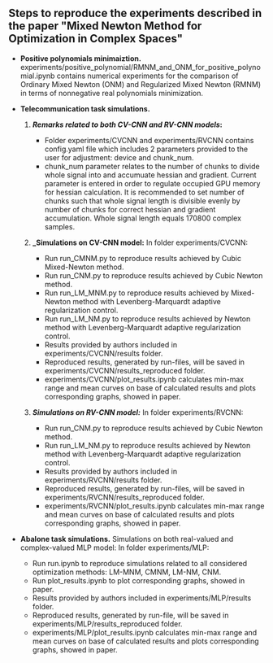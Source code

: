 ## **Steps to reproduce the experiments described in the paper "Mixed Newton Method for Optimization in Complex Spaces"**

- **Positive polynomials minimaiztion.** 
experiments/positive_polynomial/RMNM_and_ONM_for_positive_polynomial.ipynb contains numerical experiments for the comparison of Ordinary Mixed Newton (ONM) and Regularized Mixed Newton (RMNM) in terms of nonnegative real polynomials minimization.
- **Telecommunication task simulations.** 

    1. **_Remarks related to both CV-CNN and RV-CNN models_:**
        - Folder experiments/CVCNN and experiments/RVCNN contains config.yaml file which includes 2 parameters provided to the user for adjustment: device and chunk_num.
        - chunk_num parameter relates to the number of chunks to divide whole signal into and accumuate hessian and gradient. Current parameter is entered in order to regulate occupied GPU memory for hessian calculation. It is recommended to set number of chunks such that whole signal length is divisible evenly by number of chunks for correct hessian and gradient accumulation. Whole signal length equals 170800 complex samples.

    1. **_Simulations on CV-CNN model:**
        In folder experiments/CVCNN:
        - Run run_CMNM.py to reproduce results achieved by Cubic Mixed-Newton method.
        - Run run_CNM.py to reproduce results achieved by Cubic Newton method.
        - Run run_LM_MNM.py to reproduce results achieved by Mixed-Newton method with Levenberg-Marquardt adaptive regularization control.
        - Run run_LM_NM.py to reproduce results achieved by Newton method with Levenberg-Marquardt adaptive regularization control.
        - Results provided by authors included in experiments/CVCNN/results folder.
        - Reproduced results, generated by run-files, will be saved in experiments/CVCNN/results_reproduced folder.
        - experiments/CVCNN/plot_results.ipynb calculates min-max range and mean curves on base of calculated results and plots corresponding graphs, showed in paper.
    2. **_Simulations on RV-CNN model:_**
        In folder experiments/RVCNN:
        - Run run_CNM.py to reproduce results achieved by Cubic Newton method.
        - Run run_LM_NM.py to reproduce results achieved by Newton method with Levenberg-Marquardt adaptive regularization control.
        - Results provided by authors included in experiments/RVCNN/results folder.
        - Reproduced results, generated by run-files, will be saved in experiments/RVCNN/results_reproduced folder.
        - experiments/RVCNN/plot_results.ipynb calculates min-max range and mean curves on base of calculated results and plots corresponding graphs, showed in paper.

- **Abalone task simulations.** Simulations on both real-valued and complex-valued MLP model:
    In folder experiments/MLP:
    - Run run.ipynb to reproduce simulations related to all considered optimization methods: LM-MNM, CMNM, LM-NM, CNM.
    - Run plot_results.ipynb to plot corresponding graphs, showed in paper.
    - Results provided by authors included in experiments/MLP/results folder.
    - Reproduced results, generated by run-file, will be saved in experiments/MLP/results_reproduced folder.
    - experiments/MLP/plot_results.ipynb calculates min-max range and mean curves on base of calculated results and plots corresponding graphs, showed in paper.